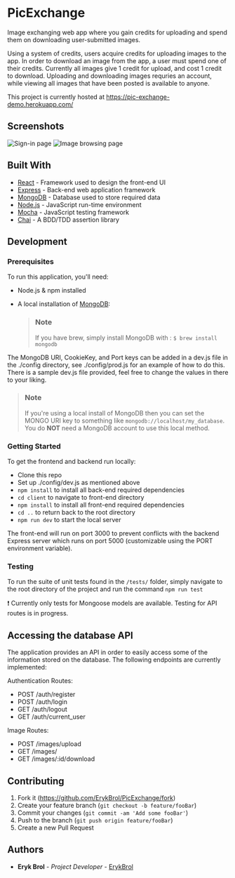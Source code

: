 # PicExchange

Image exchanging web app where you gain credits for uploading and spend them on downloading user-submitted images.

Using a system of credits, users acquire credits for uploading images to the app. In order to download an image from the app, a user must spend one of their credits. Currently all images give 1 credit for upload, and cost 1 credit to download. Uploading and downloading images requries an account, while viewing all images that have been posted is available to anyone.

This project is currently hosted at https://pic-exchange-demo.herokuapp.com/

## Screenshots

![Sign-in page](https://i.imgur.com/FfJByxO.png)
![Image browsing page](https://i.imgur.com/wP9KmgV.png)

## Built With

-  [React](https://reactjs.org/) - Framework used to design the front-end UI
-  [Express](https://expressjs.com/) - Back-end web application framework
-  [MongoDB](https://www.mongodb.com/) - Database used to store required data
-  [Node.js](https://nodejs.org/) - JavaScript run-time environment
-  [Mocha](https://mochajs.org/) - JavaScript testing framework
-  [Chai](https://www.chaijs.com/) - A BDD/TDD assertion library

## Development

### Prerequisites

To run this application, you'll need:

-  Node.js & npm installed
-  A local installation of [MongoDB](https://www.mongodb.com/try/download/community?tck=docs_server):

   > ### Note
   >
   > If you have brew, simply install MongoDB with : `$ brew install mongodb`

The MongoDB URI, CookieKey, and Port keys can be added in a dev.js file in the ./config directory, see ./config/prod.js for an example of how to do this.
There is a sample dev.js file provided, feel free to change the values in there to your liking.

> ### Note
>
> If you're using a local install of MongoDB then you can set the MONGO URI key to something like `mongodb://localhost/my_database`. You do **NOT** need a MongoDB account to use this local method.

### Getting Started

To get the frontend and backend run locally:

-  Clone this repo
-  Set up ./config/dev.js as mentioned above
-  `npm install` to install all back-end required dependencies
-  `cd client` to navigate to front-end directory
-  `npm install` to install all front-end required dependencies
-  `cd ..` to return back to the root directory
-  `npm run dev` to start the local server

The front-end will run on port 3000 to prevent conflicts with the backend Express server which runs on port 5000 (customizable using the PORT environment variable).

### Testing

To run the suite of unit tests found in the `/tests/` folder, simply navigate to the root directory of the project and run the command `npm run test`

❗ Currently only tests for Mongoose models are available. Testing for API routes is in progress.

## Accessing the database API

The application provides an API in order to easily access some of the information stored on the database. The following endpoints are currently implemented:

Authentication Routes:

-  POST /auth/register
-  POST /auth/login
-  GET /auth/logout
-  GET /auth/current_user

Image Routes:

-  POST /images/upload
-  GET /images/
-  GET /images/:id/download

## Contributing

1. Fork it (<https://github.com/ErykBrol/PicExchange/fork>)
2. Create your feature branch (`git checkout -b feature/fooBar`)
3. Commit your changes (`git commit -am 'Add some fooBar'`)
4. Push to the branch (`git push origin feature/fooBar`)
5. Create a new Pull Request

## Authors

-  **Eryk Brol** - _Project Developer_ - [ErykBrol](https://github.com/ErykBrol)
